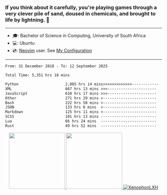 ### If you think about it carefully, you're playing games through a very clever pile of sand, doused in chemicals, and brought to life by lightning.  👋

-------------------------------------------------------------------------------------------------------

- 🎓: Bachelor of Science in Computing, University of South Africa
- 💻: Ubuntu
- 💿: [Neovim](https://github.com/neovim/neovim) user. See [My Configuration](https://github.com/XenophonLXH/xenovim)

-------------------------------------------------------------------------------------------------------

<!--START_SECTION:waka-->

```txt
From: 31 December 2018 - To: 12 September 2025

Total Time: 5,351 hrs 18 mins

Python                     2,805 hrs 14 mins>>>>>>>>>>>>>------------   52.43 %
XML                        667 hrs 13 mins >>>----------------------   12.47 %
JavaScript                 610 hrs 17 mins >>>----------------------   11.41 %
Other                      271 hrs 29 mins >------------------------   05.07 %
Bash                       222 hrs 58 mins >------------------------   04.17 %
JSON                       133 hrs 6 mins  >------------------------   02.49 %
Markdown                   125 hrs 11 mins >------------------------   02.34 %
SCSS                       101 hrs 13 mins -------------------------   01.89 %
Lua                        66 hrs 24 mins  -------------------------   01.24 %
Rust                       49 hrs 52 mins  -------------------------   00.93 %
```

<!--END_SECTION:waka-->


<p align="center">
    <a href="https://github.com/XenophonLXH">
        <img height="180em" src="https://github-readme-stats-eight-theta.vercel.app/api?username=XenophonLXH&show_icons=true&theme=algolia&include_all_commits=true&count_private=true"/>
        <img height="180em" src="https://github-readme-stats-eight-theta.vercel.app/api/top-langs/?username=XenophonLXH&layout=compact&langs_count=8&theme=algolia"/>
        <img align="center" src="https://github-readme-streak-stats.herokuapp.com/?user=XenophonLXH&theme=algolia" alt="XenophonLXH" />
    </a>
</p>

